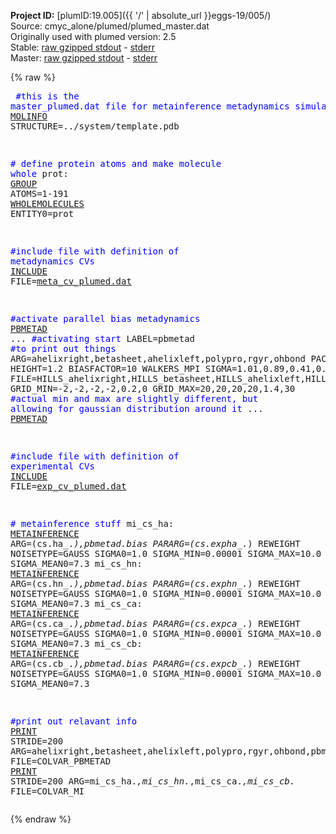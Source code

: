 **Project ID:** [plumID:19.005]({{ '/' | absolute_url }}eggs-19/005/)  
Source: cmyc_alone/plumed/plumed_master.dat  
Originally used with plumed version: 2.5  
Stable: [raw gzipped stdout](plumed_master.dat.plumed.stdout.txt.gz) - [stderr](plumed_master.dat.plumed.stderr)  
Master: [raw gzipped stdout](plumed_master.dat.plumed_master.stdout.txt.gz) - [stderr](plumed_master.dat.plumed_master.stderr)  

{% raw %}<pre>
<span style="color:blue">#this is the master_plumed.dat file for metainference metadynamics simulations</span>
<a href="https://plumed.github.io/doc-master/user-doc/html/_m_o_l_i_n_f_o.html">MOLINFO</a> STRUCTURE=../system/template.pdb

<span style="color:blue"># define protein atoms and make molecule whole</span>
prot: <a href="https://plumed.github.io/doc-master/user-doc/html/_g_r_o_u_p.html">GROUP</a> ATOMS=1-191
<a href="https://plumed.github.io/doc-master/user-doc/html/_w_h_o_l_e_m_o_l_e_c_u_l_e_s.html">WHOLEMOLECULES</a> ENTITY0=prot

<span style="color:blue">#include file with definition of metadynamics CVs</span>
<a href="https://plumed.github.io/doc-master/user-doc/html/_i_n_c_l_u_d_e.html">INCLUDE</a> FILE=<a href="meta_cv_plumed.dat.html">meta_cv_plumed.dat</a>

<span style="color:blue">#activate parallel bias metadynamics </span>
<a href="https://plumed.github.io/doc-master/user-doc/html/_p_b_m_e_t_a_d.html">PBMETAD</a> ... <span style="color:blue">#activating start</span>
LABEL=pbmetad <span style="color:blue">#to print out things</span>
ARG=ahelixright,betasheet,ahelixleft,polypro,rgyr,ohbond
PACE=500 HEIGHT=1.2 BIASFACTOR=10 WALKERS_MPI 
SIGMA=1.01,0.89,0.41,0.72,0.05,0.71
FILE=HILLS_ahelixright,HILLS_betasheet,HILLS_ahelixleft,HILLS_polypro,HILLS_rgyr,HILLS_ohbond
GRID_MIN=-2,-2,-2,-2,0.2,0
GRID_MAX=20,20,20,20,1.4,30
<span style="color:blue">#actual min and max are slightly different, but allowing for gaussian distribution around it</span>
... <a href="https://plumed.github.io/doc-master/user-doc/html/_p_b_m_e_t_a_d.html">PBMETAD</a>

<span style="color:blue">#include file with definition of experimental CVs</span>
<a href="https://plumed.github.io/doc-master/user-doc/html/_i_n_c_l_u_d_e.html">INCLUDE</a> FILE=<a href="exp_cv_plumed.dat.html">exp_cv_plumed.dat</a>

<span style="color:blue"># metainference stuff</span>
mi_cs_ha: <a href="https://plumed.github.io/doc-master/user-doc/html/_m_e_t_a_i_n_f_e_r_e_n_c_e.html">METAINFERENCE</a> ARG=(cs\.ha_.*),pbmetad.bias PARARG=(cs\.expha_.*) REWEIGHT NOISETYPE=GAUSS SIGMA0=1.0 SIGMA_MIN=0.00001 SIGMA_MAX=10.0 DSIGMA=0.5 SIGMA_MEAN0=7.3 
mi_cs_hn: <a href="https://plumed.github.io/doc-master/user-doc/html/_m_e_t_a_i_n_f_e_r_e_n_c_e.html">METAINFERENCE</a> ARG=(cs\.hn_.*),pbmetad.bias PARARG=(cs\.exphn_.*) REWEIGHT NOISETYPE=GAUSS SIGMA0=1.0 SIGMA_MIN=0.00001 SIGMA_MAX=10.0 DSIGMA=0.5 SIGMA_MEAN0=7.3 
mi_cs_ca: <a href="https://plumed.github.io/doc-master/user-doc/html/_m_e_t_a_i_n_f_e_r_e_n_c_e.html">METAINFERENCE</a> ARG=(cs\.ca_.*),pbmetad.bias PARARG=(cs\.expca_.*) REWEIGHT NOISETYPE=GAUSS SIGMA0=1.0 SIGMA_MIN=0.00001 SIGMA_MAX=10.0 DSIGMA=0.5 SIGMA_MEAN0=7.3 
mi_cs_cb: <a href="https://plumed.github.io/doc-master/user-doc/html/_m_e_t_a_i_n_f_e_r_e_n_c_e.html">METAINFERENCE</a> ARG=(cs\.cb_.*),pbmetad.bias PARARG=(cs\.expcb_.*) REWEIGHT NOISETYPE=GAUSS SIGMA0=1.0 SIGMA_MIN=0.00001 SIGMA_MAX=10.0 DSIGMA=0.5 SIGMA_MEAN0=7.3 

<span style="color:blue">#print out relavant info</span>
<a href="https://plumed.github.io/doc-master/user-doc/html/_p_r_i_n_t.html">PRINT</a> STRIDE=200 ARG=ahelixright,betasheet,ahelixleft,polypro,rgyr,ohbond,pbmetad.bias FILE=COLVAR_PBMETAD
<a href="https://plumed.github.io/doc-master/user-doc/html/_p_r_i_n_t.html">PRINT</a> STRIDE=200 ARG=mi_cs_ha.*,mi_cs_hn.*,mi_cs_ca.*,mi_cs_cb.* FILE=COLVAR_MI
</pre>{% endraw %}
